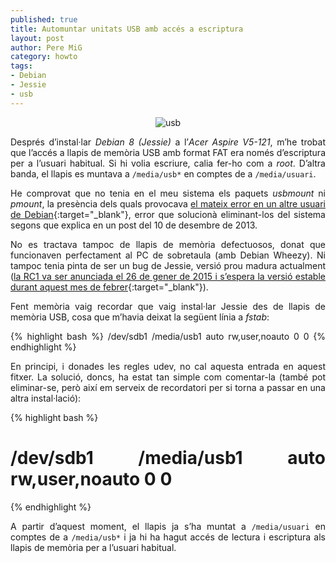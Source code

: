 ```yaml
---
published: true
title: Automuntar unitats USB amb accés a escriptura
layout: post
author: Pere MiG 
category: howto
tags:
- Debian
- Jessie
- usb
---
```


<div style="text-align:center" markdown="1">

![usb](https://images.duckduckgo.com/iu/?u=http%3A%2F%2Fdebianhelp.files.wordpress.com%2F2011%2F11%2Fusb-300.gif&f=1)

</div>
<div style="text-align:justify" markdown="1">

Després d’instal·lar *Debian 8 (Jessie)* a l’*Acer Aspire V5-121*, m’he trobat que l’accés a llapis de memòria USB amb format FAT era només d’escriptura per a l’usuari habitual. Si hi volia escriure, calia fer-ho com a *root*. D’altra banda, el llapis es muntava a `/media/usb*` en comptes de a `/media/usuari`.

<!-- more -->

He comprovat que no tenia en el meu sistema els paquets *usbmount* ni *pmount*, la presència dels quals provocava [el mateix error en un altre usuari de Debian](http://forums.debian.net/viewtopic.php?f=7&t=109604&sid=fbef38fc21231d0ff2b4f8fc0a956f7d){:target="_blank"}, error que solucionà eliminant-los del sistema segons que explica en un post del 10 de desembre de 2013.

No es tractava tampoc de llapis de memòria defectuosos, donat que funcionaven perfectament al PC de sobretaula (amb Debian Wheezy). Ni tampoc tenia pinta de ser un bug de Jessie, versió prou madura actualment ([la RC1 va ser anunciada el 26 de gener de 2015 i s’espera la versió estable durant aquest mes de febrer](https://lists.debian.org/debian-devel-announce/2015/01/msg00005.html){:target="_blank"}).

Fent memòria vaig recordar que vaig instal·lar Jessie des de llapis de memòria USB, cosa que m’havia deixat la següent línia a *fstab*:

{% highlight bash %}
/dev/sdb1       /media/usb1        auto       rw,user,noauto      0 0
{% endhighlight %}

En principi, i donades les regles udev, no cal aquesta entrada en aquest fitxer. La solució, doncs, ha estat tan simple com comentar-la (també pot eliminar-se, però així em serveix de recordatori per si torna a passar en una altra instal·lació):

{% highlight bash %}
# /dev/sdb1       /media/usb1        auto       rw,user,noauto      0 0
{% endhighlight %}

A partir d’aquest moment, el llapis ja s’ha muntat a `/media/usuari` en comptes de a `/media/usb*` i ja hi ha hagut accés de lectura i escriptura als llapis de memòria per a l’usuari habitual.

</div>